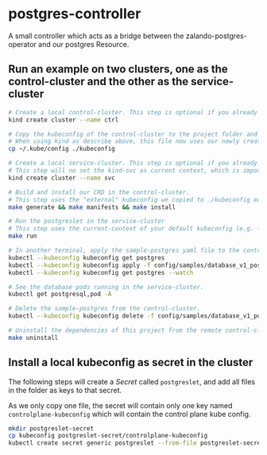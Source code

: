 # postgres-controller

A small controller which acts as a bridge between the zalando-postgres-operator and our postgres Resource.

## Run an example on two clusters, one as the control-cluster and the other as the service-cluster

```bash
# Create a local control-cluster. This step is optional if you already have a working kubeconfig/cluster
kind create cluster --name ctrl

# Copy the kubeconfig of the control-cluster to the project folder and name it `kubeconfig`.
# When using kind as describe above, this file now uses our newly created kind-ctrl Cluster as current-context
cp ~/.kube/config ./kubeconfig

# Create a local service-cluster. This step is optional if you already have a working kubeconfig/cluster
# This step will no set the kind-svc as current context, which is important for the next step
kind create cluster --name svc

# Build and install our CRD in the control-cluster.
# This step uses the "external" kubeconfig we copied to ./kubeconfig earlier. This can be configured in the Makefile
make generate && make manifests && make install

# Run the postgreslet in the service-cluster
# This step uses the current-context of your default kubeconfig (e.g. ~/.kube/config)
make run

# In another terminal, apply the sample-postgres yaml file to the control-cluster.
kubectl --kubeconfig kubeconfig get postgres
kubectl --kubeconfig kubeconfig apply -f config/samples/database_v1_postgres.yaml
kubectl --kubeconfig kubeconfig get postgres --watch

# See the database pods running in the service-cluster.
kubectl get postgresql,pod -A

# Delete the sample-postgres from the control-cluster.
kubectl --kubeconfig kubeconfig delete -f config/samples/database_v1_postgres.yaml

# Uninstall the dependencies of this project from the remote control-cluster.
make uninstall
```

## Install a local kubeconfig as secret in the cluster

The following steps will create a _Secret_ called `postgreslet`, and add all files in the folder as keys to that secret.

As we only copy one file, the secret will contain only one key named `controlplane-kubeconfig` which will contain the control plane kube config.

```sh
mkdir postgreslet-secret
cp kubeconfig postgreslet-secret/controlplane-kubeconfig
kubectl create secret generic postgreslet --from-file postgreslet-secret/ --dry-run=client -o yaml | kubectl apply -n postgres-controller-system -f -
```